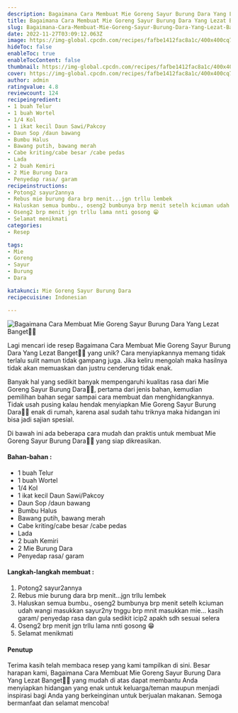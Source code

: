 ```yaml
---
description: Bagaimana Cara Membuat Mie Goreng Sayur Burung Dara Yang Lezat Banget"
title: Bagaimana Cara Membuat Mie Goreng Sayur Burung Dara Yang Lezat Banget
slug: Bagaimana-Cara-Membuat-Mie-Goreng-Sayur-Burung-Dara-Yang-Lezat-Banget
date: 2022-11-27T03:09:12.063Z
image: https://img-global.cpcdn.com/recipes/fafbe1412fac8a1c/400x400cq70/photo.jpg
hideToc: false
enableToc: true
enableTocContent: false
thumbnail: https://img-global.cpcdn.com/recipes/fafbe1412fac8a1c/400x400cq70/photo.jpg
cover: https://img-global.cpcdn.com/recipes/fafbe1412fac8a1c/400x400cq70/photo.jpg
author: admin
ratingvalue: 4.8
reviewcount: 124
recipeingredient:
- 1 buah Telur
- 1 buah Wortel
- 1/4 Kol
- 1 ikat kecil Daun Sawi/Pakcoy
- Daun Sop /daun bawang
- Bumbu Halus
- Bawang putih, bawang merah
- Cabe kriting/cabe besar /cabe pedas
- Lada
- 2 buah Kemiri
- 2 Mie Burung Dara
- Penyedap rasa/ garam
recipeinstructions:
- Potong2 sayur2annya
- Rebus mie burung dara brp menit...jgn trllu lembek
- Haluskan semua bumbu., oseng2 bumbunya brp menit setelh kciuman udah wangi masukkan sayur2ny tnggu brp mnit masukkan mie... kasih garam/ penyedap rasa dan gula sedikit icip2 apakh sdh sesuai selera
- Oseng2 brp menit jgn trllu lama nnti gosong 😁
- Selamat menikmati
categories:
- Resep

tags:
- Mie
- Goreng
- Sayur
- Burung
- Dara

katakunci: Mie Goreng Sayur Burung Dara
recipecuisine: Indonesian

---
```


![Bagaimana Cara Membuat Mie Goreng Sayur Burung Dara Yang Lezat Banget👩‍🍳](https://img-global.cpcdn.com/recipes/fafbe1412fac8a1c/400x400cq70/photo.jpg)

Lagi mencari ide resep Bagaimana Cara Membuat Mie Goreng Sayur Burung Dara Yang Lezat Banget👩‍🍳 yang unik? Cara menyiapkannya memang tidak terlalu sulit namun tidak gampang juga. Jika keliru mengolah maka hasilnya tidak akan memuaskan dan justru cenderung tidak enak.

Banyak hal yang sedikit banyak mempengaruhi kualitas rasa dari Mie Goreng Sayur Burung Dara👩‍🍳, pertama dari jenis bahan, kemudian pemilihan bahan segar sampai cara membuat dan menghidangkannya. Tidak usah pusing kalau hendak menyiapkan Mie Goreng Sayur Burung Dara👩‍🍳 enak di rumah, karena asal sudah tahu triknya maka hidangan ini bisa jadi sajian spesial.

Di bawah ini ada beberapa cara mudah dan praktis untuk membuat Mie Goreng Sayur Burung Dara👩‍🍳 yang siap dikreasikan.

<!--inarticleads1-->

#### Bahan-bahan :

- 1 buah Telur
- 1 buah Wortel
- 1/4 Kol
- 1 ikat kecil Daun Sawi/Pakcoy
- Daun Sop /daun bawang
- Bumbu Halus
- Bawang putih, bawang merah
- Cabe kriting/cabe besar /cabe pedas
- Lada
- 2 buah Kemiri
- 2 Mie Burung Dara
- Penyedap rasa/ garam

<!--inarticleads2-->

#### Langkah-langkah membuat :

1. Potong2 sayur2annya
1. Rebus mie burung dara brp menit...jgn trllu lembek
1. Haluskan semua bumbu., oseng2 bumbunya brp menit setelh kciuman udah wangi masukkan sayur2ny tnggu brp mnit masukkan mie... kasih garam/ penyedap rasa dan gula sedikit icip2 apakh sdh sesuai selera
1. Oseng2 brp menit jgn trllu lama nnti gosong 😁
1. Selamat menikmati

#### Penutup

Terima kasih telah membaca resep yang kami tampilkan di sini. Besar harapan kami, Bagaimana Cara Membuat Mie Goreng Sayur Burung Dara Yang Lezat Banget👩‍🍳 yang mudah di atas dapat membantu Anda menyiapkan hidangan yang enak untuk keluarga/teman maupun menjadi inspirasi bagi Anda yang berkeinginan untuk berjualan makanan. Semoga bermanfaat dan selamat mencoba!